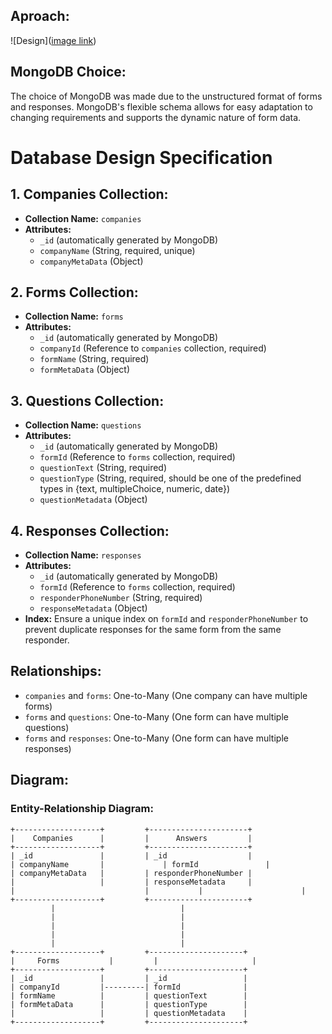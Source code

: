 ## Aproach:
![Design]([image link](https://github.com/abhay2002-pro/Atlan-Backend-Assignment/blob/main/System-Design.png))

## MongoDB Choice:
The choice of MongoDB was made due to the unstructured format of forms and responses. MongoDB's flexible schema allows for easy adaptation to changing requirements and supports the dynamic nature of form data.

# Database Design Specification

## 1. Companies Collection:
- **Collection Name:** `companies`
- **Attributes:**
  - `_id` (automatically generated by MongoDB)
  - `companyName` (String, required, unique)
  - `companyMetaData` (Object)

## 2. Forms Collection:
- **Collection Name:** `forms`
- **Attributes:**
  - `_id` (automatically generated by MongoDB)
  - `companyId` (Reference to `companies` collection, required)
  - `formName` (String, required)
  - `formMetaData` (Object)

## 3. Questions Collection:
- **Collection Name:** `questions`
- **Attributes:**
  - `_id` (automatically generated by MongoDB)
  - `formId` (Reference to `forms` collection, required)
  - `questionText` (String, required)
  - `questionType` (String, required, should be one of the predefined types in {text, multipleChoice, numeric, date})
  - `questionMetadata` (Object)

## 4. Responses Collection:
- **Collection Name:** `responses`
- **Attributes:**
  - `_id` (automatically generated by MongoDB)
  - `formId` (Reference to `forms` collection, required)
  - `responderPhoneNumber` (String, required)
  - `responseMetadata` (Object)
- **Index:** Ensure a unique index on `formId` and `responderPhoneNumber` to prevent duplicate responses for the same form from the same responder.

## Relationships:
- `companies` and `forms`: One-to-Many (One company can have multiple forms)
- `forms` and `questions`: One-to-Many (One form can have multiple questions)
- `forms` and `responses`: One-to-Many (One form can have multiple responses)
  
## Diagram:

### Entity-Relationship Diagram:
```
+-------------------+         +----------------------+
|    Companies      |         |      Answers         |
+-------------------+         +----------------------+
| _id               |         | _id                  |
| companyName       |		      | formId               |
| companyMetaData   |         | responderPhoneNumber |
|                   |         | responseMetadata     |
|					          |		      |	                     |
+-------------------+         +----------------------+
         |                            |
         |                            |
         |                            |
         |                            |
         |                            |
+-------------------+         +---------------------+
|     Forms     	  |         |                     |
+-------------------+         +---------------------+
| _id               |         | _id                 |
| companyId         |---------| formId              |
| formName          |         | questionText        |
| formMetaData      |         | questionType        |
|                   |         | questionMetadata    |
+-------------------+         +---------------------+
```



